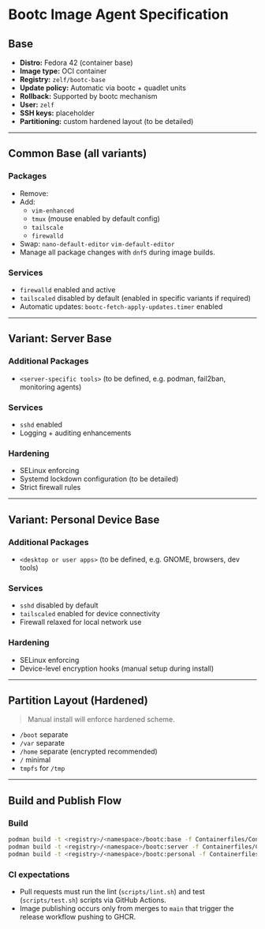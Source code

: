 # Bootc Image Agent Specification

## Base

- **Distro:** Fedora 42 (container base)
- **Image type:** OCI container
- **Registry:** `zelf/bootc-base`
- **Update policy:** Automatic via bootc + quadlet units
- **Rollback:** Supported by bootc mechanism
- **User:** `zelf`
- **SSH keys:** placeholder
- **Partitioning:** custom hardened layout (to be detailed)

---

## Common Base (all variants)

### Packages
- Remove:
- Add:  
  - `vim-enhanced`
  - `tmux` (mouse enabled by default config)
  - `tailscale`
  - `firewalld`
- Swap: `nano-default-editor` `vim-default-editor`
- Manage all package changes with `dnf5` during image builds.

### Services
- `firewalld` enabled and active
- `tailscaled` disabled by default (enabled in specific variants if required)
- Automatic updates: `bootc-fetch-apply-updates.timer` enabled

---

## Variant: Server Base

### Additional Packages
- `<server-specific tools>` (to be defined, e.g. podman, fail2ban, monitoring agents)

### Services
- `sshd` enabled
- Logging + auditing enhancements

### Hardening
- SELinux enforcing
- Systemd lockdown configuration (to be detailed)
- Strict firewall rules

---

## Variant: Personal Device Base

### Additional Packages
- `<desktop or user apps>` (to be defined, e.g. GNOME, browsers, dev tools)

### Services
- `sshd` disabled by default
- `tailscaled` enabled for device connectivity
- Firewall relaxed for local network use

### Hardening
- SELinux enforcing
- Device-level encryption hooks (manual setup during install)

---

## Partition Layout (Hardened)

> Manual install will enforce hardened scheme.
- `/boot` separate
- `/var` separate
- `/home` separate (encrypted recommended)
- `/` minimal
- `tmpfs` for `/tmp`

---

## Build and Publish Flow

### Build
```bash
podman build -t <registry>/<namespace>/bootc:base -f Containerfiles/Containerfile.base
podman build -t <registry>/<namespace>/bootc:server -f Containerfiles/Containerfile.server
podman build -t <registry>/<namespace>/bootc:personal -f Containerfiles/Containerfile.personal
```

### CI expectations

- Pull requests must run the lint (`scripts/lint.sh`) and test (`scripts/test.sh`) scripts via GitHub Actions.
- Image publishing occurs only from merges to `main` that trigger the release workflow pushing to GHCR.
